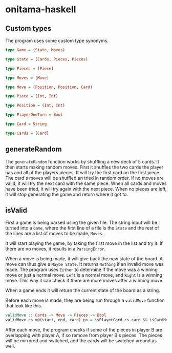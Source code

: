 # onitama-haskell
## Custom types
The program uses some custom type synonyms.

```Haskell
type Game = (State, Moves)

type State = (Cards, Pieces, Pieces)

type Pieces = [Piece]

type Moves = [Move]

type Move = (Position, Position, Card)

type Piece = (Int, Int)

type Position = (Int, Int)

type PlayerOneTurn = Bool

type Card = String

type Cards = [Card]
```

## generateRandom
The `generateRandom` function works by shuffling a new deck of 5 cards.
It then starts making random moves.
First it shuffles the two cards the player has and all of the players pieces.
It will try the first card on the first piece.
The card's moves will be shuffled an tried in random order.
If no moves are valid, it will try the next card with the same piece.
When all cards and moves have been tried, it will try again with the next piece.
When no pieces are left, it will stop generating the game and return where it got to.


## isValid
First a game is being parsed using the given file. The string input will be turned into a `Game`, where the first line of a file is the `State` and the rest of the lines are a list of moves to be made, `Moves`.

It will start playing the game, by taking the first move in the list and try it. If there are no moves, it results in a `ParsingError`.

When a move is being made, it will give back the new state of the board. A move can thus give a `Maybe State`. It returns `Nothing` if an invalid move was made. The program uses `Either` to determine if the move was a winning move or just a normal move. `Left` is a normal move, and `Right` is a winning move. This way it can check if there are more moves after a winning move.

When a game ends it will return the current state of the board as a string.

Before each move is made, they are being run through a `validMove` function that look like this.

```Haskell
validMove :: Cards -> Move -> Pieces -> Bool
validMove cs m@(start, end, card) ps = isPlayerCard cs card && isCardMove m && isWithinBoard end && takeOwnPiece m ps && isPlayerPiece start ps
```

After each move, the program checks if some of the pieces in player B are overlapping with player A, if so remove from player B's pieces.
The pieces will be mirrored and switched, and the cards will be switched around as well.
